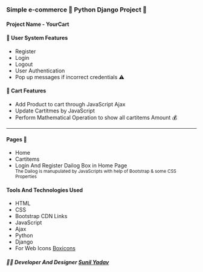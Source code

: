 <h3>Simple e-commerce 🛒 Python Django Project 🚀</h3>
<h4>Project Name - <span>YourCart</span></h4>
<h4>👤 User System Features</h4>
<ul>
  <li>Register</li>
  <li>Login</li>
  <li>Logout</li>
  <li>User Authentication</li>
  <li>Pop up messages if incorrect credentials ⚠️</li>
 </ul>

 <h4> 🛒 Cart Features</h4>
 <ul>
  <li>Add Product to cart through JavaScript Ajax</li>
  <li>Update Cartitmes by JavaScript</li>
  <li>Perform Mathematical Operation to show all cartitems Amount 💰</li>
  </ul>
<hr> 
  <h4>Pages 📄</h4>
  <ul>
  <li>Home</li>
  <li>Cartitems</li>
  <li>Login And Register Dailog Box in Home Page</li>
  <small>The Dailog is manupulated by JavaScripts with help of Bootstrap & some CSS Properties</small>
  </ul>
  
  <h4> Tools And Technologies Used</h4>
  <ul>
  <li>HTML</li>
  <li>CSS</li>
  <li>Bootstrap CDN Links</li>
  <li>JavaScript</li>
  <li>Ajax</li>
  <li>Python</li>
  <li>Django</li>
  <li>For Web Icons <a href="https://boxicons.com/">Boxicons</a></li>
  </ul>
 
 <h5>🧑‍💻 Developer And Designer <a href="https://www.linkedin.com/in/sunilyadavcode/">Sunil Yadav</a></h5>
 
